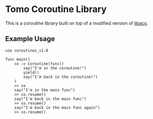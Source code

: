 # Tomo Coroutine Library

This is a coroutine library built on top of a modified version of
[libaco](https://libaco.org).

## Example Usage

```tomo
use coroutines_v1.0

func main()
    co := Coroutine(func()
        say("I'm in the coroutine!")
        yield()
        say("I'm back in the coroutine!")
    )
    >> co
    say("I'm in the main func")
    >> co.resume()
    say("I'm back in the main func")
    >> co.resume()
    say("I'm back in the main func again")
    >> co.resume()
```
